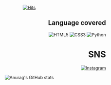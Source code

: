 <div align="center">
  
[![Hits](https://hits.seeyoufarm.com/api/count/incr/badge.svg?url=https%3A%2F%2Fgithub.com%2FDejong1706&count_bg=%2379C83D&title_bg=%23555555&icon=&icon_color=%23E7E7E7&title=hits&edge_flat=false)](https://hits.seeyoufarm.com)

</div>

<div align="right" float ="left">  
  
## Language covered
<img alt="HTML5" src="https://img.shields.io/badge/html5%20-%23E34F26.svg?&style=for-the-badge&logo=html5&logoColor=white"/>   <img alt="CSS3" src="https://img.shields.io/badge/css3%20-%231572B6.svg?&style=for-the-badge&logo=css3&logoColor=white"/>   <img alt="Python" src="https://img.shields.io/badge/python%20-%2314354C.svg?&style=for-the-badge&logo=python&logoColor=white"/>

</div>

<div align="right">
  
# SNS
<a href ="https://www.instagram.com/bgeun98/"><img alt="Instagram" src="https://img.shields.io/badge/<bgeun98>%20-%23E4405F.svg?&style=for-the-badge&logo=Instagram&logoColor=white"/></a>

</div>

<div align="center">
  
![Anurag's GitHub stats](https://github-readme-stats.vercel.app/api?username=Dejong1706&show_icons=true&theme=dracula)

</div>
